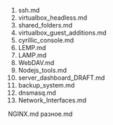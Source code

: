 1. ssh.md
2. virtualbox_headless.md
3. shared_folders.md
4. virtualbox_guest_additions.md
5. cyrillic_console.md
6. LEMP.md
7. LAMP.md
8. WebDAV.md
9. Nodejs_tools.md
10. server_dashboard_DRAFT.md
11. backup_system.md
12. dnsmasq.md
13. Network_Interfaces.md

NGINX.md
разное.md
